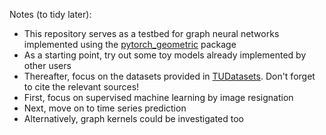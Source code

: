 Notes (to tidy later):
- This repository serves as a testbed for graph neural networks implemented using the [pytorch_geometric](https://github.com/pyg-team/pytorch_geometric) package
- As a starting point, try out some toy models already implemented by other users
- Thereafter, focus on the datasets provided in [TUDatasets](https://chrsmrrs.github.io/datasets/). Don't forget to cite the relevant sources!
- First, focus on supervised machine learning by image resignation
- Next, move on to time series prediction
- Alternatively, graph kernels could be investigated too